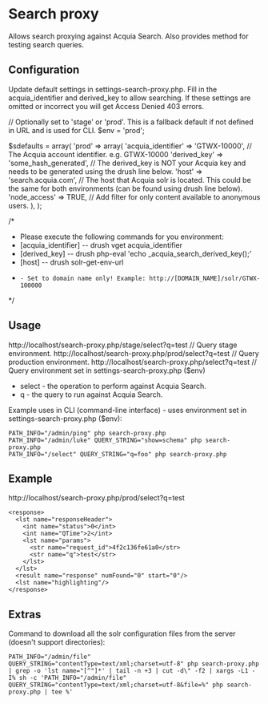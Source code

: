 Search proxy
======

Allows search proxying against Acquia Search. Also provides method for
testing search queries.


Configuration
-------------

Update default settings in settings-search-proxy.php.  Fill in the acquia_identifier and derived_key to allow searching.
If these settings are omitted or incorrect you will get Access Denied 403 errors.

// Optionally set to 'stage' or 'prod'.  This is a fallback default if not defined in URL and is used for CLI.
$env = 'prod';

$sdefaults = array(
  'prod' => array(
    'acquia_identifier' => 'GTWX-10000', // The Acquia account identifier. e.g. GTWX-10000
    'derived_key' => 'some_hash_generated', // The derived_key is NOT your Acquia key and needs to be generated using the drush line below.
    'host' => 'search.acquia.com', // The host that Acquia solr is located.  This could be the same for both environments (can be found using drush line below).
    'node_access' => TRUE, // Add filter for only content available to anonymous users.
  ),
);

/*
 * Please execute the following commands for you environment:
 *   [acquia_identifier] -- drush vget acquia_identifier
 *   [derived_key] -- drush php-eval 'echo _acquia_search_derived_key();'
 *   [host] -- drush solr-get-env-url
 *     - Set to domain name only! Example: http://[DOMAIN_NAME]/solr/GTWX-100000
 */


Usage
-----

http://localhost/search-proxy.php/stage/select?q=test // Query stage environment.
http://localhost/search-proxy.php/prod/select?q=test // Query production environment.
http://localhost/search-proxy.php/select?q=test // Query environment set in settings-search-proxy.php ($env)

* select - the operation to perform against Acquia Search.
* q - the query to run against Acquia Search.

Example uses in CLI (command-line interface) - uses environment set in settings-search-proxy.php ($env):

    PATH_INFO="/admin/ping" php search-proxy.php
    PATH_INFO="/admin/luke" QUERY_STRING="show=schema" php search-proxy.php
    PATH_INFO="/select" QUERY_STRING="q=foo" php search-proxy.php


Example
-------

http://localhost/search-proxy.php/prod/select?q=test
    
    <response>
      <lst name="responseHeader">
        <int name="status">0</int>
        <int name="QTime">2</int>
        <lst name="params">
          <str name="request_id">4f2c136fe61a0</str>
          <str name="q">test</str>
        </lst>
      </lst>
      <result name="response" numFound="0" start="0"/>
      <lst name="highlighting"/>
    </response>
    

Extras
------
Command to download all the solr configuration files from the server (doesn't support directories):

    PATH_INFO="/admin/file" QUERY_STRING="contentType=text/xml;charset=utf-8" php search-proxy.php | grep -o 'lst name="[^"]*' | tail -n +3 | cut -d\" -f2 | xargs -L1 -I% sh -c 'PATH_INFO="/admin/file" QUERY_STRING="contentType=text/xml;charset=utf-8&file=%" php search-proxy.php | tee %'

